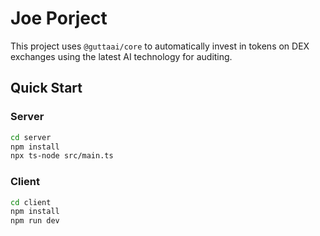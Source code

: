 # Joe Porject

This project uses `@guttaai/core` to automatically invest in tokens on DEX exchanges using the latest AI technology for auditing.

## Quick Start

### Server

```bash
cd server
npm install
npx ts-node src/main.ts
```

### Client

```bash
cd client
npm install
npm run dev
```
